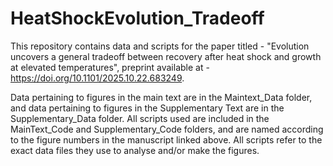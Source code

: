 # HeatShockEvolution_Tradeoff
This repository contains data and scripts for the paper titled - "Evolution uncovers a general tradeoff between recovery after heat shock and growth at elevated temperatures", preprint available at - https://doi.org/10.1101/2025.10.22.683249.

Data pertaining to figures in the main text are in the Maintext_Data folder, and data pertaining to figures in the Supplementary Text are in the Supplementary_Data folder. All scripts used are included in the MainText_Code and Supplementary_Code folders, and are named according to the figure numbers in the manuscript linked above. All scripts refer to the exact data files they use to analyse and/or make the figures. 
